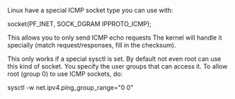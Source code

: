 Linux have a special ICMP socket type you can use with:

  socket(PF_INET, SOCK_DGRAM IPPROTO_ICMP);

This allows you to only send ICMP echo requests The kernel will handle it specially (match request/responses, fill in the checksum).

This only works if a special sysctl is set. By default not even root can use this kind of socket. You specify the user groups that can access it. To allow root (group 0) to use ICMP sockets, do:

 sysctl -w net.ipv4.ping_group_range="0 0"



